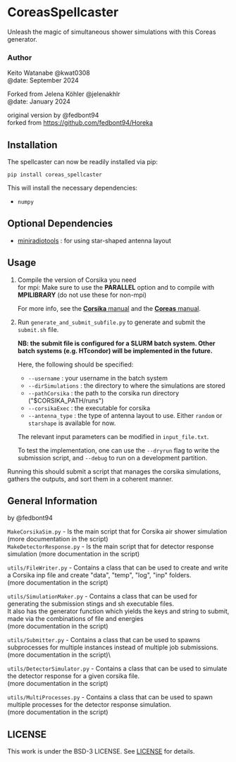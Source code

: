 # CoreasSpellcaster
Unleash the magic of simultaneous shower simulations with this Coreas generator.

### Author
Keito Watanabe @kwat0308\
@date: September 2024

Forked from Jelena Köhler @jelenakhlr\
@date: January 2024

original version by @fedbont94\
forked from https://github.com/fedbont94/Horeka

## Installation

The spellcaster can now be readily installed via pip:
```
pip install coreas_spellcaster
```

This will install the necessary dependencies:
- `numpy`

## Optional Dependencies

- [miniradiotools](https://github.com/jelenakhlr/miniradiotools) : for using star-shaped antenna layout

## Usage

1. Compile the version of Corsika you need\
for mpi: Make sure to use the **PARALLEL** option and to compile with **MPILIBRARY** (do not use these for non-mpi)

   For more info, see the [**Corsika** manual](https://web.iap.kit.edu/corsika/usersguide/usersguide.pdf) and the [**Coreas** manual](https://web.ikp.kit.edu/huege/downloads/coreas-manual.pdf).

2. Run `generate_and_submit_subfile.py` to generate and submit the `submit.sh` file. 

   **NB: the submit file is configured for a SLURM batch system. Other batch systems (e.g. HTcondor) will be implemented in the future.**

   Here, the following should be specified:
   - `--username` : your username in the batch system
   - `--dirSimulations` : the directory to where the simulations are stored
   - `--pathCorsika` : the path to the corsika run directory ("$CORSIKA_PATH/runs")
   - `--corsikaExec` : the executable for corsika
   - `--antenna_type` : the type of antenna layout to use. Either `random` or `starshape` is available for now.

   The relevant input parameters can be modified in `input_file.txt`.

   To test the implementation, one can use the `--dryrun` flag to write the submission script, and `--debug` to run on a development partition.

Running this should submit a script that manages the corsika simulations, gathers the outputs, and sort them in a coherent manner.

## General Information
by @fedbont94

`MakeCorsikaSim.py` - Is the main script that for Corsika air shower simulation (more documentation in the script) \
`MakeDetectorResponse.py` - Is the main script that for detector response simulation (more documentation in the script)


`utils/FileWriter.py` -       Contains a class that can be used to create and write a Corsika inp file and create "data", "temp", "log", "inp" folders. \
                            (more documentation in the script)

                            
`utils/SimulationMaker.py` -  Contains a class that can be used for generating the submission stings and sh executable files. \
                            It also has the generator function which yields the keys and string to submit, 
                            made via the combinations of file and energies \
                            (more documentation in the script)

                            
`utils/Submitter.py` -        Contains a class that can be used to spawns subprocesses for multiple instances instead of multiple job submissions.
                            (more documentation in the script)\
                            

`utils/DetectorSimulator.py` - Contains a class that can be used to simulate the detector response for a given corsika file. \
                            (more documentation in the script)
                            
                            
`utils/MultiProcesses.py` -   Contains a class that can be used to spawn multiple processes for the detector response simulation. \
                            (more documentation in the script)

## LICENSE
This work is under the BSD-3 LICENSE. See [LICENSE](./LICENSE) for details.